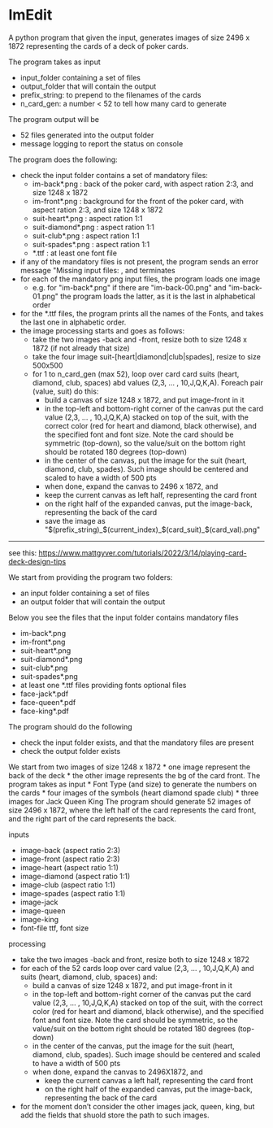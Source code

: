 # ImEdit

A python program that given the input, generates images of size 2496 x 1872 representing the cards of a deck of poker cards. 

The program takes as input 
- input_folder containing a set of files
- output_folder that will contain the output
- prefix_string: to prepend to the filenames of the cards
- n_card_gen: a number < 52 to tell how many card to generate

The program output will be
- 52 files generated into the output folder
- message logging to report the status on console

The program does the following: 
- check the input folder contains a set of mandatory files:
    - im-back*.png : back of the poker card, with aspect ration 2:3, and size 1248 x 1872 
    - im-front*.png : background for the front of the poker card, with aspect ration 2:3, and size 1248 x 1872
    - suit-heart*.png : aspect ration 1:1
    - suit-diamond*.png : aspect ration 1:1
    - suit-club*.png : aspect ration 1:1
    - suit-spades*.png : aspect ration 1:1
    - *.ttf : at least one font file
- if any of the mandatory files is not present, the program sends an error message "Missing input files: <list-of-missing-files>, and terminates
- for each of the mandatory png input files, the program loads one image
    - e.g. for "im-back*.png" if there are "im-back-00.png" and "im-back-01.png" the program loads the latter, as it is the last in alphabetical order
- for the *.ttf files, the program prints all the names of the Fonts, and takes the last one in alphabetic order.
- the image processing starts and goes as follows:
    - take the two images -back and -front, resize both to size 1248 x 1872 (if not already that size)
    - take the four image suit-[heart|diamond|club|spades], resize to size 500x500
    - for 1 to n_card_gen (max 52), loop over card card suits (heart, diamond, club, spaces) abd values (2,3, … , 10,J,Q,K,A). Foreach pair (value, suit) do this:
        - build a canvas of size 1248 x 1872, and put image-front in it
        - in the top-left and bottom-right corner of the canvas put the card value (2,3, … , 10,J,Q,K,A) stacked on top of the suit, with the correct color (red for heart and diamond, black otherwise), and the specified font  and font size. Note the card should be symmetric (top-down), so the value/suit on the bottom right should be rotated 180 degrees (top-down) 
        - in the center of the canvas, put the image for the suit (heart, diamond, club, spades). Such image should be centered and scaled to have a width of 500 pts
        - when done, expand the canvas to 2496 x 1872, and 
        - keep the current canvas as left half, representing the card front
        - on the right half of the expanded canvas, put the image-back, representing the back of the card
        - save the image as "$(prefix_string)_$(current_index)_$(card_suit)_$(card_val).png"



----
see this: https://www.mattgyver.com/tutorials/2022/3/14/playing-card-deck-design-tips



We start from providing the program two folders: 
- an input folder containing a set of files
- an output folder that will contain the output

Below you see the files that the input folder contains
mandatory files
- im-back*.png 
- im-front*.png
- suit-heart*.png
- suit-diamond*.png
- suit-club*.png
- suit-spades*.png
- at least one *.ttf files providing fonts
optional files
- face-jack*.pdf
- face-queen*.pdf
- face-king*.pdf

The program should do the following
- check the input folder exists, and that the mandatory files are present
- check the output folder exists



We start from two images of size ‪1248 x 1872‬ * one image represent the back of the deck * the other image represents the bg of the card front. The program takes as input * Font Type (and size) to generate the numbers on the cards * four images of the symbols (heart diamond spade club) * three images for Jack Queen King
The program should generate 52 images of size 2496 x 1872‬, where the left half of the card represents the card front, and the right part of the card represents the back.

inputs
* image-back (aspect ratio 2:3)
* image-front (aspect ratio 2:3)
* image-heart (aspect ratio 1:1)
* image-diamond (aspect ratio 1:1)
* image-club (aspect ratio 1:1)
* image-spades (aspect ratio 1:1)
* image-jack
* image-queen
* image-king
* font-file ttf, font size

processing
* take the two images -back and front, resize both to size ‪1248 x 1872‬
* for each of the 52 cards loop over card value (2,3, … , 10,J,Q,K,A) and suits (heart, diamond, club, spaces) and:
   * build a canvas of size 1248 x 1872‬, and put image-front in it
   * in the top-left and bottom-right corner of the canvas put the card value (2,3, … , 10,J,Q,K,A) stacked on top of the suit, with the correct color (red for heart and diamond, black otherwise), and the specified font  and font size. Note the card should be symmetric, so the value/suit on the bottom right should be rotated 180 degrees (top-down)
   * in the center of the canvas, put the image for the suit (heart, diamond, club, spades). Such image should be centered and scaled to have a width of 500 pts
   * when done, expand the canvas to 2496X1872, and 
      * keep the current canvas a left half, representing the card front
      * on the right half of the expanded canvas, put the image-back, representing the back of the card
* for the moment don’t consider the other images jack, queen, king, but add the fields that shuold store the path to such images.